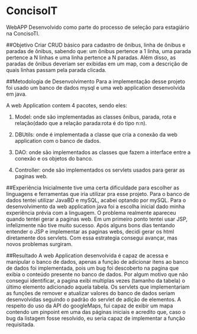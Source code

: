 # ConcisoIT
WebAPP Desenvolvido como parte do processo de seleção para estagiário na ConcisoTI.

##Objetivo
Criar CRUD básico para cadastro de ônibus, linha de ônibus e paradas de ônibus, sabendo que:
um ônibus pertence a 1 linha,
uma parada pertence a N linhas e
uma linha pertence a N paradas.
Além disso, as paradas de ônibus deveriam ser exibidas em um map, com a descrição de quais linhas passam pela parada clicada.

##Metodologia de Desenvolvimento
Para a implementação desse projeto foi usado um banco de dados mysql e uma web application desenvolvida em java.

A web Application contem 4 pacotes, sendo eles:

1. Model: onde são implementadas as classes ônibus, parada, rota e relação(dado que a relação parada:rota é do tipo n:n).

2. DBUtils: onde é implementada a classe que cria a conexão da web application com o banco de dados.
 
3. DAO: onde são implementados as classes que fazem a interface entre a conexão e os objetos do banco.

4. Controller: onde são implementados os servlets usados para gerar as paginas web.

##Experiência
Inicialmente tive uma certa dificuldade para escolher as linguagens e ferramentas que iria utilizar pra esse projeto. Para o banco de dados tentei utilizar JavaBD e mySQL, acabei optando por mySQL. Para o desenvolvimento da web application java foi a escolha inicial dado minha experiência prévia com a linguagem. O problema realmente apareceu quando tentei gerar a paginas web. Em um primeiro ponto tentei usar JSP, infelizmente não tive muito sucesso. Após alguns bons dias tentando entender o JSP e implementar as paginas webs, decidi gerar os html diretamente dos servlets. Com essa estrategia consegui avançar, mas novos problemas surgiram.

##Resultado
A web Application desenvolvida é capaz de acessa e manipular o banco de dados, apenas a função de adicionar itens ao banco de dados foi implementada, pois um bug foi descoberto na pagina que exibia o conteúdo presente no banco de dados. Por algum motivo que não consegui identificar, a pagina exibi multiplas vezes (tamanho da tabela) o último elemento adicionado aquela tabela.
Os servlets que implementariam as funções de remover e atualizar valores do banco de dados seriam desenvolvidas seguindo o padrão do servlet de adição de elementos.
A respeito do uso da API do googleMaps, fui capaz de exibir um mapa contendo um pinpoint em uma das páginas iniciais e acredito que, caso o bug da listagem fosse resolvido, eu seria capaz de implementar a função requisitada.


